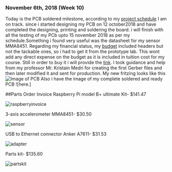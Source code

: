 ### November 6th, 2018 (Week 10)

Today is the PCB soldered milestone, according to my [project schedule](https://github.com/six0four/StudentSenseHat/blob/master/documentation/Week3RubricforProjectSchedule.xml) I am on track. since i started designing my PCB on 12 october2018 and have completed the designing, printing and soldering the board. i will finish with all the testing of my PCb upto 15 november 2018 as per my schedule.Something i found very useful was the datasheet for my sensor MMA8451. Regarding my financial status, my [budget](https://github.com/six0four/MicroRover/raw/master/PartsFor20MicroRoversRev02.xlsx) included headers but not the tackable ones, so i had to get it from the prototype lab. This wont add any direct expense on the budget as it is included in tuition cost for my course. Still in order to buy it i will provide the [link](https://www.creatroninc.com/product/stackable-header-for-raspberry-pi/). I took guidance and help from my professor Mr. Kristain Medri for creating the first Gerber files and then later modified it and sent for production. My new fritzing looks like this ![Image of PCB](https://raw.githubusercontent.com/six0four/StudentSenseHat/master/images/SSHrev05.jpg)
Also i have the image of my complete soldered and ready PCB ![here.]

##Parts Order Invoice
Raspberry Pi model B+ ultimate Kit- $141.47  

![raspberryinvoice](https://user-images.githubusercontent.com/43188450/48224211-16e45700-e367-11e8-81d5-7193babb236a.png)   

3-axis accelerometer MMA8451- $30.50  

![sensor](https://user-images.githubusercontent.com/43188450/48223631-93763600-e365-11e8-8948-c7ccd7bb1f52.png)   

USB to Ethernet connector Anker A7611- $31.53  

![adapter](https://user-images.githubusercontent.com/43188450/48223645-98d38080-e365-11e8-8b0b-39cfda79556b.PNG)   

Parts kit- $135.60  
  
  ![partskit](https://user-images.githubusercontent.com/43188450/48223983-80b03100-e366-11e8-986c-078eec03a598.png)
